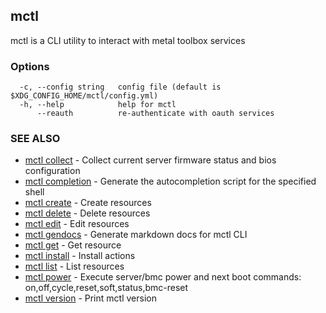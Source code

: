 [Auto generated by spf13/cobra]: <>

## mctl

mctl is a CLI utility to interact with metal toolbox services

### Options

```
  -c, --config string   config file (default is $XDG_CONFIG_HOME/mctl/config.yml)
  -h, --help            help for mctl
      --reauth          re-authenticate with oauth services
```

### SEE ALSO

* [mctl collect](mctl_collect.md)	 - Collect current server firmware status and bios configuration
* [mctl completion](mctl_completion.md)	 - Generate the autocompletion script for the specified shell
* [mctl create](mctl_create.md)	 - Create resources
* [mctl delete](mctl_delete.md)	 - Delete resources
* [mctl edit](mctl_edit.md)	 - Edit resources
* [mctl gendocs](mctl_gendocs.md)	 - Generate markdown docs for mctl CLI
* [mctl get](mctl_get.md)	 - Get resource
* [mctl install](mctl_install.md)	 - Install actions
* [mctl list](mctl_list.md)	 - List resources
* [mctl power](mctl_power.md)	 - Execute server/bmc power and next boot commands: on,off,cycle,reset,soft,status,bmc-reset
* [mctl version](mctl_version.md)	 - Print mctl version

